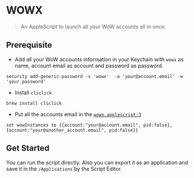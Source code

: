 # WOWX

> An AppleScript to launch all your WoW accounts all in once.

## Prerequisite

- Add all your WoW accounts information in your Keychain with `wowx` as name, account email as account and password as password.
```shell
security add-generic-password -s 'wowx'  -a 'your@account.email' -w 'your_password'
```
- Install `cliclick`
```shell
brew install cliclick
```
- Put all the accounts email in the [`wowx.applescript:3`](https://github.com/dqisme/wowx/blob/main/wowx.applescript#L3)
```applescript
set wowInstances to {{account:"your@account.email", pid:false}, {account:"your@another_account.email", pid:false}}
```

## Get Started

You can run the script directly. Also you can export it as an application and save it in the `/Applications` by the Script Editor.


